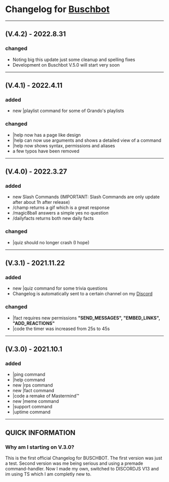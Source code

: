 # Changelog for [Buschbot](https://grando69.github.io/redirects/add)

---

## (V.4.2) - 2022.8.31

### changed
- Noting big this update just some cleanup and spelling fixes
- Development on Buschbot V.5.0 will start very soon 

---
## (V.4.1) - 2022.4.11

### added
- new |playlist command for some of Grando's playlists

### changed
- |help now has a page like design
- |help can now use arguments and shows a detailed view of a command
- |help now shows syntax, permissions and aliases
- a few typos have been removed

---
## (V.4.0) - 2022.3.27

### added

- new Slash Commands (IMPORTANT: Slash Commands are only update after about 1h after release)
- /champ returns a gif which is a great response
- /magic8ball answers a simple yes no question 
- /dailyfacts returns both new daily facts

### changed

- |quiz should no longer crash (I hope)

---
## (V.3.1) - 2021.11.22

### added

- new |quiz command for some trivia questions
- Changelog is automatically sent to a certain channel on my [Discord](https://discord.com/invite/KKurKQFDPz)

### changed

- |fact requires new permissions **"SEND_MESSAGES", "EMBED_LINKS", "ADD_REACTIONS"**
- |code the timer was increased from 25s to 45s

---

## (V.3.0) - 2021.10.1

### added

- |ping command
- |help command
- new |rps command
- new |fact command
- |code a remake of Mastermind™
- new |meme command
- |support command
- |uptime command

---

## QUICK INFORMATION

### Why am I starting on V.3.0?

This is the first official Changelog for BUSCHBOT. The first version was just a test. Second version was me being serious and using a premade command-handler. Now I made my own, switched to DISCORDJS V13 and im using TS which I am completly new to.
